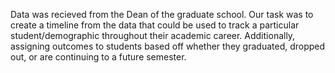 Data was recieved from the Dean of the graduate school.  Our task was to create a timeline from the data that could be used to track a particular student/demographic throughout their academic career.  Additionally, assigning outcomes to students based off whether they graduated, dropped out, or are continuing to a future semester. 
